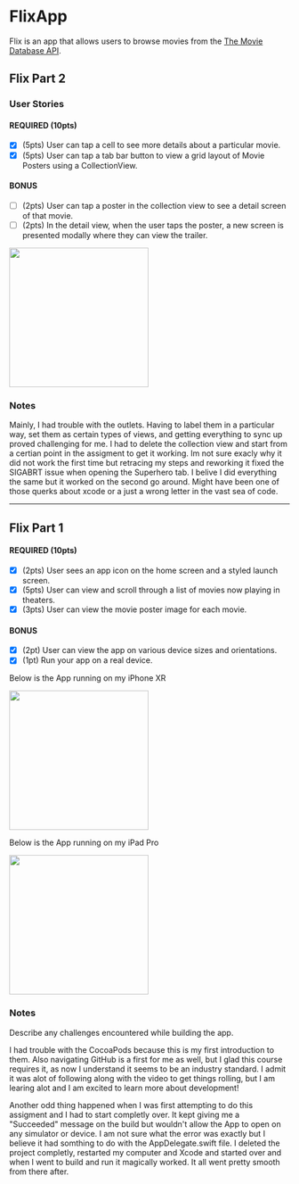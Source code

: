 # FlixApp

Flix is an app that allows users to browse movies from the [The Movie Database API](http://docs.themoviedb.apiary.io/#).

## Flix Part 2

### User Stories

#### REQUIRED (10pts)
- [x] (5pts) User can tap a cell to see more details about a particular movie.
- [x] (5pts) User can tap a tab bar button to view a grid layout of Movie Posters using a CollectionView.

#### BONUS
- [ ] (2pts) User can tap a poster in the collection view to see a detail screen of that movie.
- [ ] (2pts) In the detail view, when the user taps the poster, a new screen is presented modally where they can view the trailer.

<img src="https://gfycat.com/scalyjadedhammerheadbird.gif" width=250><br>

### Notes
Mainly, I had trouble with the outlets. Having to label them in a particular way, set them as certain types of views, and getting everything to sync up proved challenging for me. I had to delete the collection view and start from a certian point in the assigment to get it working. Im not sure exacly why it did not work the first time but retracing my steps and reworking it fixed the SIGABRT issue when opening the Superhero tab. I belive I did everything the same but it worked on the second go around. Might have been one of those querks about xcode or a just a wrong letter in the vast sea of code. 

---

## Flix Part 1

#### REQUIRED (10pts)
- [x] (2pts) User sees an app icon on the home screen and a styled launch screen.
- [x] (5pts) User can view and scroll through a list of movies now playing in theaters.
- [x] (3pts) User can view the movie poster image for each movie.

#### BONUS
- [x] (2pt) User can view the app on various device sizes and orientations.
- [x] (1pt) Run your app on a real device.

Below is the App running on my iPhone XR

<img src="https://media.giphy.com/media/MDxBH4eCPaJ2OtAQlf/giphy.gif" width=250><br>

Below is the App running on my iPad Pro

<img src="https://media.giphy.com/media/URjiZlumlOETaANDD2/giphy.gif" width=250><br>

### Notes
Describe any challenges encountered while building the app.

   I had trouble with the CocoaPods because this is my first introduction to them. Also navigating GitHub is a first for me as well, but I glad this course requires it, as now I understand it seems to be an industry standard. I admit it was alot of following along with the video to get things rolling, but I am learing alot and I am excited to learn more about development! 

   Another odd thing happened when I was first attempting to do this assigment and I had to start completly over. It kept giving me a "Succeeded" message on the build but wouldn't allow the App to open on any simulator or device. I am not sure what the error was exactly but I believe it had somthing to do with the AppDelegate.swift file. I deleted the project completly, restarted my computer and Xcode and started over and when I went to build and run it magically worked. It all went pretty smooth from there after.  
